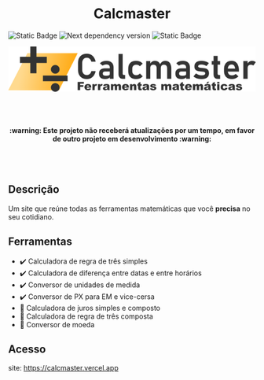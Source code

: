 <h1 align="center">Calcmaster</h1>

![Static Badge](https://img.shields.io/badge/License-MIT-green)
![Next dependency version](https://img.shields.io/badge/Next-14.0.3-black)
![Static Badge](https://img.shields.io/badge/Status-Em%20desenvolvimento-green)

<p align="center">
  <img src="https://github.com/Yan-Vieira/calcmaster/blob/master/banner-calcmaster.png" alt="banner do repositório Calcmaster"/>
</p>

</br>
</br>

<h4 align="center">:warning: Este projeto não receberá atualizações por um tempo, em favor de outro projeto em desenvolvimento :warning:</h4>

</br>
</br>

## Descrição

Um site que reúne todas as ferramentas matemáticas que você **precisa** no seu cotidiano.

## Ferramentas

- :heavy_check_mark: Calculadora de regra de três simples
- :heavy_check_mark: Calculadora de diferença entre datas e entre horários
- :heavy_check_mark: Conversor de unidades de medida
- :heavy_check_mark: Conversor de PX para EM e vice-cersa
- :hammer: Calculadora de juros simples e composto
- :hammer: Calculadora de regra de três composta
- :hammer: Conversor de moeda

## Acesso

site: https://calcmaster.vercel.app
